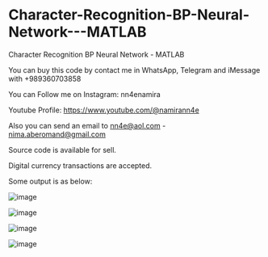 # Character-Recognition-BP-Neural-Network---MATLAB
Character Recognition BP Neural Network - MATLAB

You can buy this code by contact me in WhatsApp, Telegram and iMessage with +989360703858

You can Follow me on Instagram: nn4enamira

Youtube Profile: https://www.youtube.com/@namirann4e

Also you can send an email to nn4e@aol.com - nima.aberomand@gmail.com

Source code is available for sell.

Digital currency transactions are accepted.

Some output is as below:

![image](https://github.com/user-attachments/assets/eac02211-9aca-4a8b-954e-74621bdf2707)

![image](https://github.com/user-attachments/assets/905a50e3-8a89-4538-af36-e023f1b70926)

![image](https://github.com/user-attachments/assets/5ade5383-2644-4c8c-bc3c-5a6c5eae8517)

![image](https://github.com/user-attachments/assets/017bc4b1-1597-46ae-8b55-69259ddd58a9)
